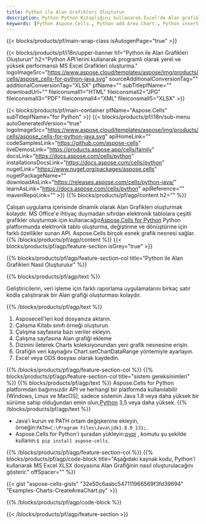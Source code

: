 ```yaml
---
title: Python ile Alan Grafikleri Oluşturun
description: Python Python Kitaplığını kullanarak Excel'de Alan grafikleri oluşturmak için örnek kod. Python tabanlı uygulama içinde MS Excel'de Alan grafiği oluşturmak için bu kodu kullanın.
keywords: [Python Aspose.Cells., Python add Area Chart., Python insert Area Chart., Python create Area Chart]
---
```

{{< blocks/products/pf/main-wrap-class isAutogenPage="true" >}}

{{< blocks/products/pf/i18n/upper-banner h1="Python ile Alan Grafikleri Oluşturun" h2="Python API\'lerini kullanarak programlı olarak yerel ve yüksek performanslı MS Excel Grafikleri oluşturma." logoImageSrc="https://www.aspose.cloud/templates/aspose/img/products/cells/aspose_cells-for-python-java.svg" sourceAdditionalConversionTag="" additionalConversionTag="XLSX" pfName="" subTitlepfName="" downloadUrl="" fileiconsmall1="HTML" fileiconsmall2="JPG" fileiconsmall3="PDF" fileiconsmall4="XML" fileiconsmall5="XLSX" >}}

{{< blocks/products/pf/main-container pfName="Aspose.Cells" subTitlepfName="for Python" >}}
{{< blocks/products/pf/i18n/sub-menu autoGeneratedVersion="true" logoImageSrc="https://www.aspose.cloud/templates/aspose/img/products/cells/aspose_cells-for-python-java.svg" apiHomeLink="" codeSamplesLink="https://github.com/aspose-cells" liveDemosLink="https://products.aspose.app/cells/family" docsLink="https://docs.aspose.com/cells/python" installationsDocsLink="https://docs.aspose.com/cells/python" nugetLink="https://www.nuget.org/packages/aspose.cells" nugetPackageName="" downloadAsLink="https://releases.aspose.com/cells/python-java/" learnAsLink="https://docs.aspose.com/cells/python" apiReference="" mavenRepoLink="" >}}
{{% blocks/products/pf/agp/content h2="" %}}

 Çalışan uygulama içerisinde dinamik olarak Alan Grafikleri oluşturmak kolaydır. MS Office'e ihtiyaç duymadan sıfırdan elektronik tablolara çeşitli grafikler oluşturmak için kullanacağız[Aspose.Cells for Python](https://pypi.org/project/aspose.cells) Python platformunda elektronik tablo oluşturma, değiştirme ve dönüştürme için farklı özellikler sunan API. Aspose.Cells birçok esnek grafik nesnesi sağlar.
{{% /blocks/products/pf/agp/content %}}
{{< blocks/products/pf/agp/feature-section isGrey="true" >}}

{{% blocks/products/pf/agp/feature-section-col title="Python ile Alan Grafikleri Nasıl Oluşturulur" %}}

{{% blocks/products/pf/agp/text %}}

Geliştiricilerin, veri işleme için farklı raporlama uygulamalarını birkaç satır kodla çalıştırarak bir Alan grafiği oluşturması kolaydır.

{{% /blocks/products/pf/agp/text %}}

1. Asposecell'leri kod dosyanıza aktarın.
1. Çalışma Kitabı sınıfı örneği oluşturun.
1. Çalışma sayfasına bazı veriler ekleyin.
1. Çalışma sayfasına Alan grafiği ekleme
1. Dizinini ileterek Charts koleksiyonundan yeni grafik nesnesine erişin.
1. Grafiğin veri kaynağını Chart.setChartDataRange yöntemiyle ayarlayın.
1. Excel veya ODS dosyası olarak kaydedin.

{{% /blocks/products/pf/agp/feature-section-col %}}
{{% blocks/products/pf/agp/feature-section-col title="sistem gereksinimleri" %}}
{{% blocks/products/pf/agp/text %}}
 Aspose.Cells for Python platformdan bağımsızdır API ve herhangi bir platformda kullanılabilir (Windows, Linux ve MacOS), sadece sistemin Java 1.8 veya daha yüksek bir sürüme sahip olduğundan emin olun,[Python](https://www.python.org/downloads/) 3,5 veya daha yüksek.
{{% /blocks/products/pf/agp/text %}}
-  Java'i kurun ve PATH ortam değişkenine ekleyin, örneğin:<code>PATH=C:\Program Files\Java\jdk1.8.0_131;</code>.
-  Aspose.Cells for Python'i şuradan yükleyin:<a href="https://pypi.org/project/aspose-cells/">pypi</a> , komutu şu şekilde kullanın:<code>$ pip install aspose-cells</code>.

{{% /blocks/products/pf/agp/feature-section-col %}}
{{% blocks/products/pf/agp/code-block title="Aşağıdaki kaynak kodu, Python\'i kullanarak MS Excel XLSX dosyasına Alan Grafiğinin nasıl oluşturulacağını gösterir." offSpacer="" %}}

{{< gist "aspose-cells-gists" "32e50c6aabc547111966569f3fd39694" "Examples-Charts-CreateAreaChart.py" >}}

{{% /blocks/products/pf/agp/code-block %}}

{{< /blocks/products/pf/agp/feature-section >}}

<!-- aboutfile Starts -->
